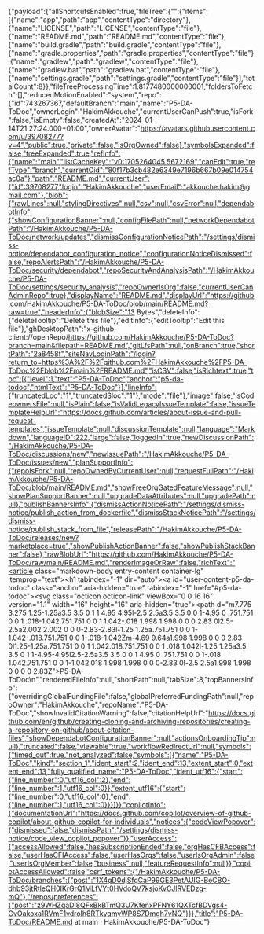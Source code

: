 {"payload":{"allShortcutsEnabled":true,"fileTree":{"":{"items":[{"name":"app","path":"app","contentType":"directory"},{"name":"LICENSE","path":"LICENSE","contentType":"file"},{"name":"README.md","path":"README.md","contentType":"file"},{"name":"build.gradle","path":"build.gradle","contentType":"file"},{"name":"gradle.properties","path":"gradle.properties","contentType":"file"},{"name":"gradlew","path":"gradlew","contentType":"file"},{"name":"gradlew.bat","path":"gradlew.bat","contentType":"file"},{"name":"settings.gradle","path":"settings.gradle","contentType":"file"}],"totalCount":8}},"fileTreeProcessingTime":1.8177480000000001,"foldersToFetch":[],"reducedMotionEnabled":"system","repo":{"id":743267367,"defaultBranch":"main","name":"P5-DA-ToDoc","ownerLogin":"HakimAkkouche","currentUserCanPush":true,"isFork":false,"isEmpty":false,"createdAt":"2024-01-14T21:27:24.000+01:00","ownerAvatar":"https://avatars.githubusercontent.com/u/39708277?v=4","public":true,"private":false,"isOrgOwned":false},"symbolsExpanded":false,"treeExpanded":true,"refInfo":{"name":"main","listCacheKey":"v0:1705264045.5672169","canEdit":true,"refType":"branch","currentOid":"80f17b3cb482e6349e7196b667b09e014754ac0a"},"path":"README.md","currentUser":{"id":39708277,"login":"HakimAkkouche","userEmail":"akkouche.hakim@gmail.com"},"blob":{"rawLines":null,"stylingDirectives":null,"csv":null,"csvError":null,"dependabotInfo":{"showConfigurationBanner":null,"configFilePath":null,"networkDependabotPath":"/HakimAkkouche/P5-DA-ToDoc/network/updates","dismissConfigurationNoticePath":"/settings/dismiss-notice/dependabot_configuration_notice","configurationNoticeDismissed":false,"repoAlertsPath":"/HakimAkkouche/P5-DA-ToDoc/security/dependabot","repoSecurityAndAnalysisPath":"/HakimAkkouche/P5-DA-ToDoc/settings/security_analysis","repoOwnerIsOrg":false,"currentUserCanAdminRepo":true},"displayName":"README.md","displayUrl":"https://github.com/HakimAkkouche/P5-DA-ToDoc/blob/main/README.md?raw=true","headerInfo":{"blobSize":"13 Bytes","deleteInfo":{"deleteTooltip":"Delete this file"},"editInfo":{"editTooltip":"Edit this file"},"ghDesktopPath":"x-github-client://openRepo/https://github.com/HakimAkkouche/P5-DA-ToDoc?branch=main&filepath=README.md","gitLfsPath":null,"onBranch":true,"shortPath":"2a8458f","siteNavLoginPath":"/login?return_to=https%3A%2F%2Fgithub.com%2FHakimAkkouche%2FP5-DA-ToDoc%2Fblob%2Fmain%2FREADME.md","isCSV":false,"isRichtext":true,"toc":[{"level":1,"text":"P5-DA-ToDoc","anchor":"p5-da-todoc","htmlText":"P5-DA-ToDoc"}],"lineInfo":{"truncatedLoc":"1","truncatedSloc":"1"},"mode":"file"},"image":false,"isCodeownersFile":null,"isPlain":false,"isValidLegacyIssueTemplate":false,"issueTemplateHelpUrl":"https://docs.github.com/articles/about-issue-and-pull-request-templates","issueTemplate":null,"discussionTemplate":null,"language":"Markdown","languageID":222,"large":false,"loggedIn":true,"newDiscussionPath":"/HakimAkkouche/P5-DA-ToDoc/discussions/new","newIssuePath":"/HakimAkkouche/P5-DA-ToDoc/issues/new","planSupportInfo":{"repoIsFork":null,"repoOwnedByCurrentUser":null,"requestFullPath":"/HakimAkkouche/P5-DA-ToDoc/blob/main/README.md","showFreeOrgGatedFeatureMessage":null,"showPlanSupportBanner":null,"upgradeDataAttributes":null,"upgradePath":null},"publishBannersInfo":{"dismissActionNoticePath":"/settings/dismiss-notice/publish_action_from_dockerfile","dismissStackNoticePath":"/settings/dismiss-notice/publish_stack_from_file","releasePath":"/HakimAkkouche/P5-DA-ToDoc/releases/new?marketplace=true","showPublishActionBanner":false,"showPublishStackBanner":false},"rawBlobUrl":"https://github.com/HakimAkkouche/P5-DA-ToDoc/raw/main/README.md","renderImageOrRaw":false,"richText":"<article class=\"markdown-body entry-content container-lg\" itemprop=\"text\"><h1 tabindex=\"-1\" dir=\"auto\"><a id=\"user-content-p5-da-todoc\" class=\"anchor\" aria-hidden=\"true\" tabindex=\"-1\" href=\"#p5-da-todoc\"><svg class=\"octicon octicon-link\" viewBox=\"0 0 16 16\" version=\"1.1\" width=\"16\" height=\"16\" aria-hidden=\"true\"><path d=\"m7.775 3.275 1.25-1.25a3.5 3.5 0 1 1 4.95 4.95l-2.5 2.5a3.5 3.5 0 0 1-4.95 0 .751.751 0 0 1 .018-1.042.751.751 0 0 1 1.042-.018 1.998 1.998 0 0 0 2.83 0l2.5-2.5a2.002 2.002 0 0 0-2.83-2.83l-1.25 1.25a.751.751 0 0 1-1.042-.018.751.751 0 0 1-.018-1.042Zm-4.69 9.64a1.998 1.998 0 0 0 2.83 0l1.25-1.25a.751.751 0 0 1 1.042.018.751.751 0 0 1 .018 1.042l-1.25 1.25a3.5 3.5 0 1 1-4.95-4.95l2.5-2.5a3.5 3.5 0 0 1 4.95 0 .751.751 0 0 1-.018 1.042.751.751 0 0 1-1.042.018 1.998 1.998 0 0 0-2.83 0l-2.5 2.5a1.998 1.998 0 0 0 0 2.83Z\"></path></svg></a>P5-DA-ToDoc</h1>\n</article>","renderedFileInfo":null,"shortPath":null,"tabSize":8,"topBannersInfo":{"overridingGlobalFundingFile":false,"globalPreferredFundingPath":null,"repoOwner":"HakimAkkouche","repoName":"P5-DA-ToDoc","showInvalidCitationWarning":false,"citationHelpUrl":"https://docs.github.com/en/github/creating-cloning-and-archiving-repositories/creating-a-repository-on-github/about-citation-files","showDependabotConfigurationBanner":null,"actionsOnboardingTip":null},"truncated":false,"viewable":true,"workflowRedirectUrl":null,"symbols":{"timed_out":true,"not_analyzed":false,"symbols":[{"name":"P5-DA-ToDoc","kind":"section_1","ident_start":2,"ident_end":13,"extent_start":0,"extent_end":13,"fully_qualified_name":"P5-DA-ToDoc","ident_utf16":{"start":{"line_number":0,"utf16_col":2},"end":{"line_number":1,"utf16_col":0}},"extent_utf16":{"start":{"line_number":0,"utf16_col":0},"end":{"line_number":1,"utf16_col":0}}}]}},"copilotInfo":{"documentationUrl":"https://docs.github.com/copilot/overview-of-github-copilot/about-github-copilot-for-individuals","notices":{"codeViewPopover":{"dismissed":false,"dismissPath":"/settings/dismiss-notice/code_view_copilot_popover"}},"userAccess":{"accessAllowed":false,"hasSubscriptionEnded":false,"orgHasCFBAccess":false,"userHasCFIAccess":false,"userHasOrgs":false,"userIsOrgAdmin":false,"userIsOrgMember":false,"business":null,"featureRequestInfo":null}},"copilotAccessAllowed":false,"csrf_tokens":{"/HakimAkkouche/P5-DA-ToDoc/branches":{"post":"1X4gD0djSfgCaP99GE3PetAUIG-BeCBO-dhb93jtRtleQH0IKrGrQ1MLfVYt0HVdoQV7ksjoKvCJlRVEDzg-mQ"},"/repos/preferences":{"post":"z9WHZqaDi8QFxBkBTmQ3U7KfenxPFNY61QXTcfBDVgs4-GvOakoxa1RVmF1vdroIh8RTkyqmyWP8S7Dmgh7vNQ"}}},"title":"P5-DA-ToDoc/README.md at main · HakimAkkouche/P5-DA-ToDoc"}